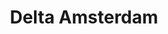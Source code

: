 ---
title: Delta Amsterdam
type: partner
category: partner
order: 2
logo: /images/partners/delta.png
website: https://www.delta-amsterdam.nl/
draft: false
---